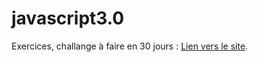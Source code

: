 # javascript3.0

Exercices, challange à faire en 30 jours :
[Lien vers le site](https://courses.wesbos.com/account/access/59b03b03efdeb84f7b533b3a).
